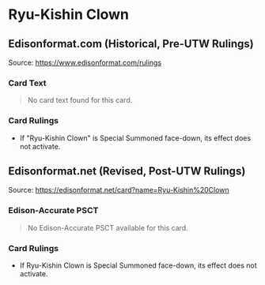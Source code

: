 # Ryu-Kishin Clown

## Edisonformat.com (Historical, Pre-UTW Rulings)

Source: https://www.edisonformat.com/rulings

### Card Text

> No card text found for this card.

### Card Rulings

*   If "Ryu-Kishin Clown" is Special Summoned face-down, its effect does not activate.

## Edisonformat.net (Revised, Post-UTW Rulings)

Source: https://edisonformat.net/card?name=Ryu-Kishin%20Clown

### Edison-Accurate PSCT

> No Edison-Accurate PSCT available for this card.

### Card Rulings

*   If Ryu-Kishin Clown is Special Summoned face-down, its effect does not activate.
            